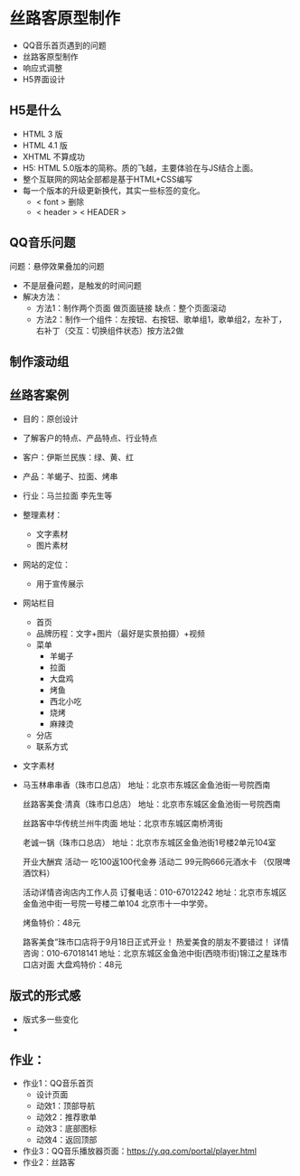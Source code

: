 # 丝路客原型制作

- QQ音乐首页遇到的问题
- 丝路客原型制作
- 响应式调整
- H5界面设计

## H5是什么

- HTML 3 版
- HTML 4.1 版
- XHTML 不算成功
- H5: HTML 5.0版本的简称。质的飞越，主要体验在与JS结合上面。
- 整个互联网的网站全部都是基于HTML+CSS编写
- 每一个版本的升级更新换代，其实一些标签的变化。
  - < font > 删除
  - < header >  < HEADER >

## QQ音乐问题

问题：悬停效果叠加的问题

- 不是层叠问题，是触发的时间问题
- 解决方法：
  - 方法1：制作两个页面 做页面链接 缺点：整个页面滚动
  - 方法2：制作一个组件：左按钮、右按钮、歌单组1，歌单组2，左补丁，右补丁（交互：切换组件状态）按方法2做

## 制作滚动组

## 丝路客案例

- 目的：原创设计
- 了解客户的特点、产品特点、行业特点
- 客户：伊斯兰民族：绿、黄、红 
- 产品：羊蝎子、拉面、烤串
- 行业：马兰拉面  李先生等
- 整理素材：
  - 文字素材
  - 图片素材
- 网站的定位：
  - 用于宣传展示
- 网站栏目
  - 首页
  - 品牌历程：文字+图片（最好是实景拍摄）+视频
  - 菜单
    - 羊蝎子
    - 拉面
    - 大盘鸡
    - 烤鱼
    - 西北小吃
    - 烧烤
    - 麻辣烫
  - 分店
  - 联系方式





- 文字素材

- 马玉林串串香（珠市口总店）
  地址：北京市东城区金鱼池街一号院西南

  丝路客美食·清真（珠市口总店）
  地址：北京市东城区金鱼池街一号院西南

  丝路客中华传统兰州牛肉面
  地址：北京市东城区南桥湾街

  老诚一锅（珠市口总店）
  地址：北京市东城区金鱼池街1号楼2单元104室

  开业大酬宾
  活动一
  吃100返100代金券
  活动二
  99元购666元酒水卡
  （仅限啤酒饮料）

  活动详情咨询店内工作人员
  订餐电话：010-67012242
  地址：北京市东城区金鱼池中街一号院一号楼二单104 北京市十一中学旁。   

  烤鱼特价：48元

  路客美食”珠市口店将于9月18日正式开业！
  热爱美食的朋友不要错过！
  详情咨询：010-67018141
  地址：北京东城区金鱼池中街(西晓市街)锦江之星珠市口店对面
  大盘鸡特价：48元



## 版式的形式感

- 版式多一些变化
- 

## 作业：

- 作业1：QQ音乐首页
  - 设计页面
  - 动效1：顶部导航
  - 动效2：推荐歌单
  - 动效3：底部图标
  - 动效4：返回顶部
- 作业3：QQ音乐播放器页面：https://y.qq.com/portal/player.html
- 作业2：丝路客

